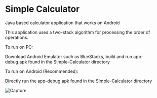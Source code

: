 # Simple Calculator
Java based calculator application that works on Android

This application uses a two-stack algorithm for processing the order of operations.

To run on PC:

Download Android Emulator such as BlueStacks, build and run app-debug.apk found in the Simple-Calculator directory

To run on Android (Recommended):

Directly run the app-debug.apk found in the Simple-Calculator directory

![Capture](https://user-images.githubusercontent.com/37321974/110230461-1cbeb880-7edf-11eb-838f-5d4b74ec19ff.PNG)
